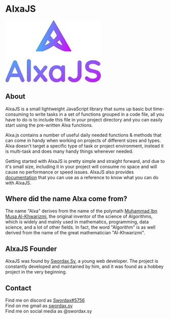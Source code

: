 # AlxaJS

<img src="public/images/alxa-logo-2.png" width="300px">

## About

AlxaJS is a small lightweight JavaScript library that sums up basic but time-consuming to write tasks in a set of functions grouped in a code file, all you have to do is to include this file in your project directory and you can easily start using the pre-written Alxa functions.

Alxa.js contains a number of useful daily needed functions & methods that can come in handy when working on projects of different sizes and types. Alxa doesn't target a specific type of task or project environment, instead it is multi-task and does many handy things whenever needed.

Getting started with AlxaJS is pretty simple and straight forward, and due to it's small size, including it in your project will consume no space and will cause no performance or speed issues. AlxaJS also provides [documentation](https://alxajs.herokuapp.com/docs) that you can use as a reference to know what you can do with AlxaJS.

## Where did the name Alxa come from?

The name "Alxa" derives from the name of the polymath [Muhammad Ibn Musa Al-Khwarizmi](https://en.wikipedia.org/wiki/Muhammad_ibn_Musa_al-Khwarizmi), the original inventor of the science of Algorithms, which is widely and mainly used in mathematics, programming, data science, and a lot of other fields. In fact, the word "Algorithm" is as well derived from the name of the great mathematician "Al-Khwarizmi".

## AlxaJS Founder

AlxaJS was found by [Swordax Sy](https://swordax.netlify.app/), a young web developer. The project is constantly developed and maintained by him, and it was found as a hobbey project in the very beginning.

## Contact

Find me on discord as [Swordax#5756](https://discord.com/users/465453058667839499/)<br>
Find on me gmail as [swordax.sy](mailto:swordax.sy@gmail.com)<br>
Find me on social media as @swordax.sy<br>

